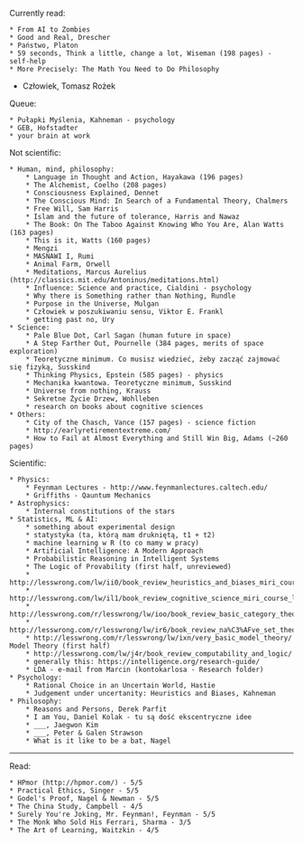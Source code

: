 
Currently read:

	* From AI to Zombies
	* Good and Real, Drescher
	* Państwo, Platon
	* 59 seconds, Think a little, change a lot, Wiseman (198 pages) - self-help
	* More Precisely: The Math You Need to Do Philosophy
  * Człowiek, Tomasz Rożek

Queue:

	* Pułapki Myślenia, Kahneman - psychology
	* GEB, Hofstadter
	* your brain at work

Not scientific:

	* Human, mind, philosophy:
		* Language in Thought and Action, Hayakawa (196 pages)
		* The Alchemist, Coelho (208 pages)
		* Consciousness Explained, Dennet
		* The Conscious Mind: In Search of a Fundamental Theory, Chalmers
		* Free Will, Sam Harris
		* Islam and the future of tolerance, Harris and Nawaz
		* The Book: On The Taboo Against Knowing Who You Are, Alan Watts (163 pages)
		* This is it, Watts (160 pages)
		* Mengzi
		* MASNAWI I, Rumi
		* Animal Farm, Orwell
		* Meditations, Marcus Aurelius (http://classics.mit.edu/Antoninus/meditations.html)
		* Influence: Science and practice, Cialdini - psychology
		* Why there is Something rather than Nothing, Rundle
		* Purpose in the Universe, Mulgan
		* Człowiek w poszukiwaniu sensu, Viktor E. Frankl
		* getting past no, Ury
	* Science:
		* Pale Blue Dot, Carl Sagan (human future in space)
		* A Step Farther Out, Pournelle (384 pages, merits of space exploration)
		* Teoretyczne minimum. Co musisz wiedzieć, żeby zacząć zajmować się fizyką, Susskind
		* Thinking Physics, Epstein (585 pages) - physics
		* Mechanika kwantowa. Teoretyczne minimum, Susskind
		* Universe from nothing, Krauss
		* Sekretne Życie Drzew, Wohlleben
		* research on books about cognitive sciences
	* Others:
		* City of the Chasch, Vance (157 pages) - science fiction
		* http://earlyretirementextreme.com/
		* How to Fail at Almost Everything and Still Win Big, Adams (~260 pages)

Scientific:

	* Physics:
		* Feynman Lectures - http://www.feynmanlectures.caltech.edu/
		* Griffiths - Qauntum Mechanics
	* Astrophysics:
		* Internal constitutions of the stars
	* Statistics, ML & AI:
		* something about experimental design
		* statystyka (ta, którą mam drukniętą, t1 + t2)
		* machine learning w R (to co mamy w pracy)
		* Artificial Intelligence: A Modern Approach
		* Probabilistic Reasoning in Intelligent Systems
		* The Logic of Provability (first half, unreviewed)
		* http://lesswrong.com/lw/ii0/book_review_heuristics_and_biases_miri_course_list/
		* http://lesswrong.com/lw/il1/book_review_cognitive_science_miri_course_list/
		* http://lesswrong.com/r/lesswrong/lw/ioo/book_review_basic_category_theory_for_computer/
		* http://lesswrong.com/r/lesswrong/lw/ir6/book_review_na%C3%AFve_set_theory_miri_course_list/
		* http://lesswrong.com/r/lesswrong/lw/ixn/very_basic_model_theory/ Model Theory (first half)
		* http://lesswrong.com/lw/j4r/book_review_computability_and_logic/
		* generally this: https://intelligence.org/research-guide/
		* LDA - e-mail from Marcin (kontokarlosa - Research folder)
	* Psychology:
		* Rational Choice in an Uncertain World, Hastie
		* Judgement under uncertanity: Heuristics and Biases, Kahneman
	* Philosophy:
		* Reasons and Persons, Derek Parfit
		* I am You, Daniel Kolak - tu są dość ekscentryczne idee
		* ___, Jaegwon Kim
		* ___, Peter & Galen Strawson
		* What is it like to be a bat, Nagel


***

Read:

	* HPmor (http://hpmor.com/) - 5/5
	* Practical Ethics, Singer - 5/5
	* Godel's Proof, Nagel & Newman - 5/5
	* The China Study, Campbell - 4/5
	* Surely You're Joking, Mr. Feynman!, Feynman - 5/5
	* The Monk Who Sold His Ferrari, Sharma - 3/5
	* The Art of Learning, Waitzkin - 4/5
